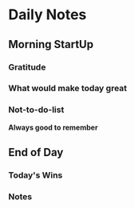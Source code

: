 # Daily Notes
## Morning StartUp
### Gratitude
### What would make today great
### Not-to-do-list
**Always good to remember**
## End of Day

### Today's Wins

### Notes



